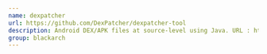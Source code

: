 ```yaml
---
name: dexpatcher
url: https://github.com/DexPatcher/dexpatcher-tool
description: Android DEX/APK files at source-level using Java. URL : https://github.com/DexPatcher/dexpatcher-tool Groups : blackarch blackarch-mobile blackarch-binary
group: blackarch
---
```

